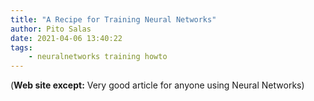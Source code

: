 ```yaml
---
title: "A Recipe for Training Neural Networks"
author: Pito Salas
date: 2021-04-06 13:40:22
tags:
    - neuralnetworks training howto
---
```


(**Web site except:** Very good article for anyone using Neural Networks) 
